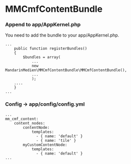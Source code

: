 # MMCmfContentBundle

### Append to app/AppKernel.php
You need to add the bundle to your app/AppKernel.php.

```
...
    public function registerBundles()
    {
        $bundles = array(
            ...
            new MandarinMedien\MMCmfContentBundle\MMCmfContentBundle(),
            ...
            );
    ....
    }
...
```


### Config -> app/config/config.yml
```
...
mm_cmf_content:
    content_nodes:
        contentNode:
            templates:
              - { name: 'default' }
              - { name: 'tile' }
        myCustomContentNode:
            templates:
              - { name: 'default' }
...
```
